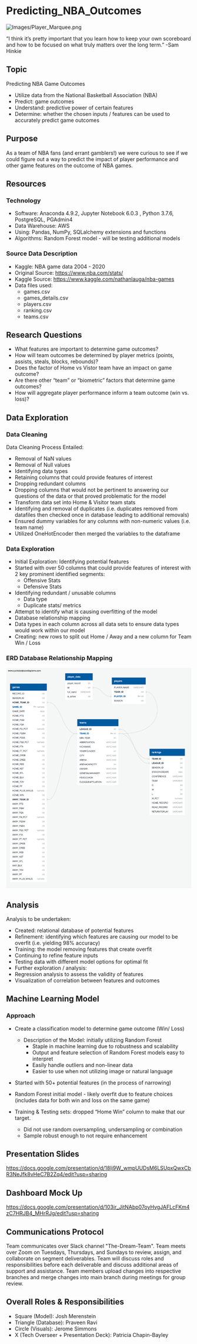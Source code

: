 # Predicting_NBA_Outcomes
![Images/Player_Marquee.png](Images/Player_Marquee.png)

“I think it’s pretty important that you learn how to keep your own scoreboard and how to be focused on what truly matters over the long term.”
-Sam Hinkie

## Topic
Predicting NBA Game Outcomes
- Utilize data from the National Basketball Association (NBA) 
- Predict: game outcomes
- Understand:  predictive power of certain features
- Determine:  whether the chosen inputs / features can be used to accurately predict game outcomes

## Purpose 
As a team of NBA fans (and errant gamblers!) we were curious to see if we could figure out a way to predict the impact of player performance and other game features on the outcome of NBA games.

## Resources

### Technology

- Software: Anaconda 4.9.2, Jupyter Notebook 6.0.3 , Python 3.7.6, PostgreSQL, PGAdmin4
- Data Warehouse:  AWS
- Using: Pandas, NumPy, SQLalchemy extensions and functions
- Algorithms: Random Forest model - will be testing additional models

### Source Data Description
- Kaggle: NBA game data 2004 - 2020
- Original Source:  https://www.nba.com/stats/
- Kaggle Source:  https://www.kaggle.com/nathanlauga/nba-games
- Data files used: 
    - games.csv
    - games_details.csv
    - players.csv
    - ranking.csv
    - teams.csv


## Research Questions
- What features are important to determine game outcomes?
- How will team outcomes be determined by player metrics (points, assists, steals, blocks, rebounds)?
- Does the factor of Home vs Vistor team have an impact on game outcome?
- Are there other “team” or “biometric” factors that determine game outcomes?
- How will aggregate player performance inform a team outcome (win vs. loss)?

## Data Exploration

### Data Cleaning

Data Cleaning Process Entailed:
  - Removal of NaN values
  - Removal of Null values
  - Identifying data types
  - Retaining columns that could provide features of interest
  - Dropping  redundant columns
  - Dropping columns that would not be pertinent to answering our questions of the data or that proved problematic for the model
  - Transform data set into Home & Visitor team stats
  - Identifying and removal of duplicates (i.e. duplicates removed from datafiles then checked once in database leading to additional removals)
  - Ensured dummy variables for any columns with non-numeric values (i.e. team name) 
  - Utilized OneHotEncoder then merged the variables to the dataframe

### Data Exploration

- Initial Exploration:  Identifying potential features
- Started with over 50 columns that could provide features of interest with 2 key prominent identified segments:
  - Offensive Stats
  - Defensive Stats
- Identifying redundant / unusable columns 
  - Data type
  - Duplicate stats/ metrics 
- Attempt to identify what is causing overfitting of the model
- Database relationship mapping 
- Data types in each column across all data sets to ensure data types would work within our model
- Creating: new rows to split out Home / Away and a new column for Team Win / Loss

### ERD Database Relationship Mapping

![Images/ERD.png](https://github.com/PatriciaCB1/Predicting_NBA_Outcomes/blob/main/Images/Database_ERD_Final.png)



## Analysis

Analysis to be undertaken: 
  - Created:  relational database of potential features
  - Refinement: identifying which features are causing our model to be overfit (i.e. yielding 98% accuracy)
  - Training: the model removing features that create overfit
  - Continuing to refine feature inputs
  - Testing data with different model options for optimal fit
  - Further exploration / analysis:
  - Regression analysis to assess the validity of features
  - Visualization of correlation between features and outcomes

## Machine Learning Model

### Approach
- Create a classification model to determine game outcome (Win/ Loss)

  - Description of the Model: initially utilizing Random Forest 
    - Staple in machine learning due to robustness and scalability
    - Output and feature selection of Random Forest models easy to interpret
    - Easily handle outliers and non-linear data
    - Easier to use when not utilizing image or natural language
- Started with 50+ potential features (in the process of narrowing)
- Random Forest initial model - likely overfit due to feature choices (includes data for both win and loss on the same game)
- Training & Testing sets: dropped “Home Win” column to make that our target.  
  - Did not use random oversampling, undersampling or combination
  - Sample robust enough to not require enhancement

## Presentation Slides

https://docs.google.com/presentation/d/18Ij9W_wmpUUDsM6LSUpxQwxCbR3NeJfk8vHeC7B2Zq4/edit?usp=sharing

## Dashboard Mock Up

https://docs.google.com/presentation/d/103ir_JitNAbp07oyHvgJAFLcFKm4zC7HRJB4_MHrRJg/edit?usp=sharing


## Communications Protocol
Team communicates over Slack channel "The-Dream-Team". Team meets over Zoom on Tuesdays, Thursdays, and Sundays to review, assign, and collaborate on segment deliverables. Team will discuss roles and responsibilities before each deliverable and discuss additional areas of support and assistance. Team members upload changes into respective branches and merge changes into main branch during meetings for group review.

## Overall Roles & Responsibilities
- Square (Model): Josh Merenstein
- Triangle (Database): Praveen Ravi
- Circle (Visuals): Jerome Simmons
- X (Tech Overseer + Presentation Deck): Patricia Chapin-Bayley
